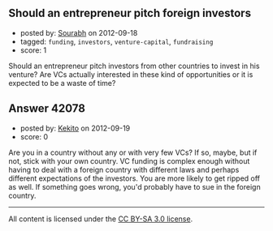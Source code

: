 ## Should an entrepreneur pitch foreign investors

- posted by: [Sourabh](https://stackexchange.com/users/-1/19716-sourabh) on 2012-09-18
- tagged: `funding`, `investors`, `venture-capital`, `fundraising`
- score: 1

Should an entrepreneur pitch investors from other countries to invest in his venture? Are VCs actually interested in these kind of opportunities or it is expected to be a waste of time?


## Answer 42078

- posted by: [Kekito](https://stackexchange.com/users/-1/5898-kekito) on 2012-09-19
- score: 0

Are you in a country without any or with very few VCs?  If so, maybe, but if not, stick with your own country.  VC funding is complex enough without having to deal with a foreign country with different laws and perhaps different expectations of the investors.  You are more likely to get ripped off as well.  If something goes wrong, you'd probably have to sue in the foreign country.



---

All content is licensed under the [CC BY-SA 3.0 license](https://creativecommons.org/licenses/by-sa/3.0/).
